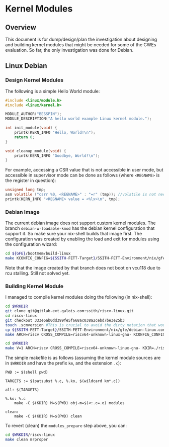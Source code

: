 # Kernel Modules

## Overview

This document is for dump/design/plan the investigation about designing and building kernel modules that might be needed for some of the CWEs evaluation. So far, the only investigation was done for Debian.

## Linux Debian

### Design Kernel Modules

The following is a simple Hello World module:
```c
#include <linux/module.h>
#include <linux/kernel.h>

MODULE_AUTHOR("BESSPIN");
MODULE_DESCRIPTION("A hello world example Linux kernel module.");

int init_module(void) {
    printk(KERN_INFO "Hello, World!\n");
    return 0;
}

void cleanup_module(void) {
    printk(KERN_INFO "Goodbye, World!\n");
}
```

For example, accessing a CSR value that is not accessible in user mode, but accessible in supervisor mode can be done as follows (where `<REGNAME>` is the register in question):
```c
unsigned long tmp;
asm volatile ("csrr %0, <REGNAME>" : "=r" (tmp)); //volatile is not necessary for this example
printk(KERN_INFO "<REGNAME> value = <%lx>\n", tmp);
```

### Debian Image 

The current debian image does not support custom kernel modules. The branch `debian-w-loadable-kmod` has the debian kernel configuration that support it. So make sure your nix-shell builds that image first. The configuration was created by enabling the load and exit for modules using the configuration wizard:
```bash
cd ${GFE}/bootmem/build-linux
make KCONFIG_CONFIG=${SSITH-FETT-Target}/SSITH-FETT-Environment/nix/gfe/debian-linux.config ARCH=riscv menuconfig
```

Note that the image created by that branch does not boot on vcu118 due to rcu stalling. Still not solved yet.


### Building Kernel Module

I managed to compile kernel modules doing the following (in nix-shell):

```bash
cd $WRKDIR
git clone git@gitlab-ext.galois.com:ssith/riscv-linux.git
cd riscv-linux
git checkout 333e6ab0dd399fe5f668ac038a2cebd7be3e25b3
touch .scmversion #This is crucial to avoid the dirty notation that would lead to kernel version mismatch
cp ${SSITH-FETT-Target}/SSITH-FETT-Environment/nix/gfe/debian-linux.config nix-debian.config
make ARCH=riscv CROSS_COMPILE=riscv64-unknown-linux-gnu- KCONFIG_CONFIG=./nix-debian.config modules_prepare

cd $WRKDIR
make V=1 ARCH=riscv CROSS_COMPILE=riscv64-unknown-linux-gnu- KDIR=./riscv-linux
```

The simple makefile is as follows (assuming the kernel module sources are in `$WRKDIR` and have the prefix `km`, and the extension `.c`): 

```make
PWD := $(shell pwd)

TARGETS := $(patsubst %.c, %.ko, $(wildcard km*.c))

all: $(TARGETS)

%.ko: %.c
    make -C $(KDIR) M=$(PWD) obj-m=$(<:.c=.o) modules

clean:
    make -C $(KDIR) M=$(PWD) clean
```

To revert (clean) the `modules_prepare` step above, you can:
```bash
cd $WRKDIR/riscv-linux
make clean mrproper
```